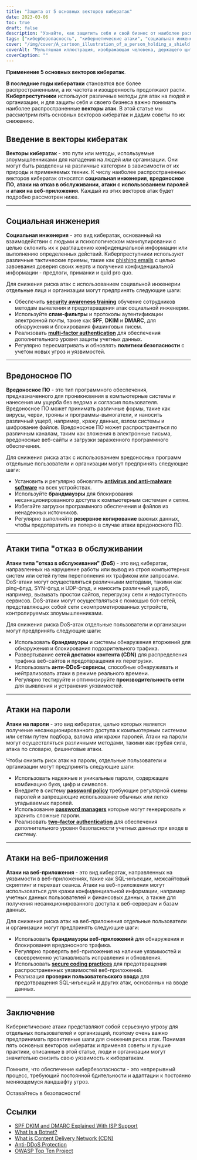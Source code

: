 ```yaml
---
title: "Защита от 5 основных векторов кибератак"
date: 2023-03-06
toc: true
draft: false
description: "Узнайте, как защитить себя и свой бизнес от наиболее распространенных векторов кибернетических атак, включая социальную инженерию, вредоносное ПО, атаки типа отказ в обслуживании, парольные атаки и атаки на веб-приложения."
tags: ["кибербезопасность", "кибернетические атаки", "социальная инженерия", "вредоносное ПО", "отказ в обслуживании", "парольные атаки", "атаки на веб-приложения", "информированность о безопасности", "спам-фильтры", "многофакторная аутентификация", "антивирусное программное обеспечение", "межсетевые экраны", "ботнеты", "CDN", "услуги по борьбе с DDoS", "производительность сети", "уязвимости", "защита", "снижение рисков", "информационная безопасность"]
cover: "/img/cover/A_cartoon_illustration_of_a_person_holding_a_shield.png"
coverAlt: "Мультяшная иллюстрация, изображающая человека, держащего щит и стоящего перед компьютером, на который направлены различные векторы атак."
coverCaption: ""
---
```


**Применение 5 основных векторов кибератак**.

**В последние годы кибератаки** становятся все более распространенными, а их частота и изощренность продолжают расти. **Киберпреступники** используют различные методы для атак на людей и организации, и для защиты себя и своего бизнеса важно понимать наиболее распространенные **векторы атак**. В этой статье мы рассмотрим пять основных векторов кибератак и дадим советы по их снижению.

## Введение в векторы кибератак

**Векторы кибератак** - это пути или методы, используемые злоумышленниками для нападения на людей или организации. Они могут быть разделены на различные категории в зависимости от их природы и применяемых техник. К числу наиболее распространенных векторов кибератак относятся **социальная инженерия**, **вредоносное ПО**, **атаки на отказ в обслуживании**, **атаки с использованием паролей** и **атаки на веб-приложения**. Каждый из этих векторов атак будет подробно рассмотрен ниже.

______

## Социальная инженерия

**Социальная инженерия** - это вид кибератак, основанный на взаимодействии с людьми и психологическом манипулировании с целью склонить их к разглашению конфиденциальной информации или выполнению определенных действий. Киберпреступники используют различные тактические приемы, такие как [phishing emails](https://simeononsecurity.com/articles/how-to-identify-phishing/) с целью завоевания доверия своих жертв и получения конфиденциальной информации - предлоги, приманки и quid pro quo.

Для снижения риска атак с использованием социальной инженерии отдельные лица и организации могут предпринять следующие шаги:

- Обеспечить [**security awareness training**](https://simeononsecurity.com/articles/how-to-build-and-manage-an-effective-cybersecurity-awareness-training-program/) обучение сотрудников методам выявления и предотвращения атак социальной инженерии.
- Используйте **спам-фильтры** и протоколы аутентификации электронной почты, такие как **SPF**, **DKIM** и **DMARC**, для обнаружения и блокирования фишинговых писем.
- Реализовать [**multi-factor authentication**](https://simeononsecurity.com/articles/what-are-the-diferent-kinds-of-factors-in-mfa/) для обеспечения дополнительного уровня защиты учетных данных.
- Регулярно пересматривать и обновлять **политики безопасности** с учетом новых угроз и уязвимостей.

______

## Вредоносное ПО

**Вредоносное ПО** - это тип программного обеспечения, предназначенного для проникновения в компьютерные системы и нанесения им ущерба без ведома и согласия пользователя. Вредоносное ПО может принимать различные формы, такие как вирусы, черви, трояны и программы-вымогатели, и наносить различный ущерб, например, кражу данных, взлом системы и шифрование файлов. Вредоносное ПО может распространяться по различным каналам, таким как вложения в электронные письма, вредоносные веб-сайты и загрузки зараженного программного обеспечения.

Для снижения риска атак с использованием вредоносных программ отдельные пользователи и организации могут предпринять следующие шаги:

- Установить и регулярно обновлять [**antivirus and anti-malware software**](https://simeononsecurity.com/recommendations/anti-virus) на всех устройствах.
- Используйте **брандмауэры** для блокирования несанкционированного доступа к компьютерным системам и сетям.
- Избегайте загрузки программного обеспечения и файлов из ненадежных источников.
- Регулярно выполняйте **резервное копирование** важных данных, чтобы предотвратить их потерю в случае атаки вредоносного ПО.

______

## Атаки типа "отказ в обслуживании

**Атаки типа "отказ в обслуживании" (DoS)** - это вид кибератак, направленных на нарушение работы или вывод из строя компьютерных систем или сетей путем переполнения их трафиком или запросами. DoS-атаки могут осуществляться различными методами, такими как ping-флуд, SYN-флуд и UDP-флуд, и наносить различный ущерб, например, вызывать простои сайтов, перегрузку сети и недоступность сервисов. DoS-атаки могут осуществляться с помощью бот-сетей, представляющих собой сети скомпрометированных устройств, контролируемых злоумышленниками.

Для снижения риска DoS-атак отдельные пользователи и организации могут предпринять следующие шаги:

- Использовать **брандмауэры** и системы обнаружения вторжений для обнаружения и блокирования подозрительного трафика.
- Развертывание **сетей доставки контента (CDN)** для распределения трафика веб-сайтов и предотвращения их перегрузки.
- Использовать **анти-DDoS-сервисы**, способные обнаруживать и нейтрализовать атаки в режиме реального времени.
- Регулярно тестируйте и оптимизируйте **производительность сети** для выявления и устранения уязвимостей.

______

## Атаки на пароли

**Атаки на пароли** - это вид кибератак, целью которых является получение несанкционированного доступа к компьютерным
системам или сетям путем подбора, взлома или кражи паролей. Атаки на пароли могут осуществляться различными методами, такими как грубая сила, атака по словарю, фишинговые атаки.

Чтобы снизить риск атак на пароли, отдельные пользователи и организации могут предпринять следующие шаги:

- Использовать надежные и уникальные пароли, содержащие комбинацию букв, цифр и символов.
- Внедрите в систему [**password policy**](https://simeononsecurity.com/articles/the-importance-of-password-security-and-best-practices/) требующие регулярной смены паролей и запрещающие использование обычных или легко угадываемых паролей.
- Использование [**password managers**](https://simeononsecurity.com/articles/bitwarden-and-keepassxc-vs-the-rest/) которые могут генерировать и хранить сложные пароли.
- Реализовать [**two-factor authentication**](https://simeononsecurity.com/articles/what-are-the-diferent-kinds-of-factors-in-mfa/) для обеспечения дополнительного уровня безопасности учетных данных при входе в систему.

______

## Атаки на веб-приложения

**Атаки на веб-приложения** - это вид кибератак, направленных на уязвимости в веб-приложениях, такие как SQL-инъекции, межсайтовый скриптинг и перехват сеанса. Атаки на веб-приложения могут использоваться для кражи конфиденциальной информации, например учетных данных пользователей и финансовых данных, а также для получения несанкционированного доступа к веб-серверам и базам данных.

Для снижения риска атак на веб-приложения отдельные пользователи и организации могут предпринять следующие шаги:

- Использовать **брандмауэры веб-приложений** для обнаружения и блокирования вредоносного трафика.
- Регулярно проверять веб-приложения на наличие уязвимостей и своевременно устанавливать исправления и обновления.
- Использовать [**secure coding practices**](https://simeononsecurity.com/articles/secure-coding-standards-for-c-sharp/) для предотвращения распространенных уязвимостей веб-приложений.
- Реализация **проверки пользовательского ввода** для предотвращения SQL-инъекций и других атак, основанных на вводе данных.

______

## Заключение

Кибернетические атаки представляют собой серьезную угрозу для отдельных пользователей и организаций, поэтому очень важно предпринимать проактивные шаги для снижения риска атак. Понимая пять основных векторов кибератак и применяя советы и лучшие практики, описанные в этой статье, люди и организации могут значительно снизить свою уязвимость к кибератакам.

Помните, что обеспечение кибербезопасности - это непрерывный процесс, требующий постоянной бдительности и адаптации к постоянно меняющемуся ландшафту угроз.

Оставайтесь в безопасности!

## Ссылки

- [SPF DKIM and DMARC Explained With ISP Support](https://netcorecloud.com/tutorials/spf-dkim-dmarc/)
- [What Is a Botnet?](https://www.paloaltonetworks.com/cyberpedia/what-is-botnet)
- [What is Content Delivery Network (CDN)](https://www.cloudflare.com/learning/cdn/what-is-a-cdn/)
- [Anti-DDoS Protection](https://www.cloudflare.com/ddos/)
- [OWASP Top Ten Project](https://owasp.org/Top10/)
